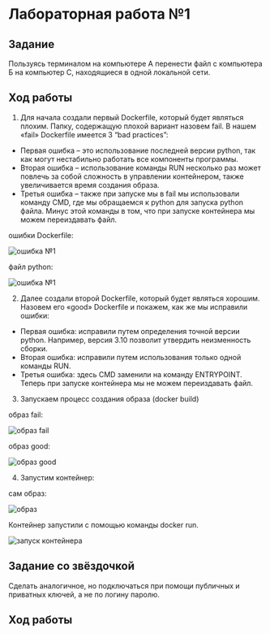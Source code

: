 # Лабораторная работа №1

## Задание

Пользуясь терминалом на компьютере А перенести файл с компьютера Б на компьютер С, находящиеся в одной локальной сети.

## Ход работы

1)  Для начала создали первый Dockerfile, который будет являться плохим. Папку, содержащую плохой вариант назовем fail.
В нашем «fail» Dockerfile имеется 3 “bad practices”:
- Первая ошибка – это использование последней версии python, так как могут нестабильно работать все компоненты программы.
- Вторая ошибка – использование команды RUN несколько раз может повлечь за собой сложность в управлении контейнером, также увеличивается время создания образа.
- Третья ошибка – также при запуске мы в fail мы использовали команду CMD, где мы обращаемся к python для запуска python файла. Минус этой команды в том, что при запуске контейнера мы можем переиздавать файл.
  
ошибки Dockerfile:

![ошибка №1](https://github.com/V1lou/Clouds/blob/main/LAB%20№2/fail/1.jpg)

файл python:

![ошибка №1](https://github.com/V1lou/Clouds/blob/main/LAB%20№2/fail/2.jpg)



2)  Далее создали второй Dockerfile, который будет являться хорошим.
Назовем его «good» Dockerfile и покажем, как же мы исправили ошибки:
- Первая ошибка: исправили путем определения точной версии python. Например, версия 3.10 позволит утвердить неизменность сборки.
- Вторая ошибка: исправили путем использования только одной команды RUN. 
- Третья ошибка: здесь CMD заменили на команду ENTRYPOINT. Теперь при запуске контейнера мы не можем переиздавать файл.

3) Запускаем процесс создания образа (docker build)

образ fail:

![образ fail](https://github.com/V1lou/Clouds/blob/main/LAB%20№2/fail/4.jpg)

образ good:

![образ good](https://github.com/V1lou/Clouds/blob/main/LAB%20№2/good/5.jpg)

4)  Запустим контейнер:
   
сам образ:

![образ](https://github.com/V1lou/Clouds/blob/main/LAB%20№2/good/7.jpg)

Контейнер запустили с помощью команды docker run.

![запуск контейнера](https://github.com/V1lou/Clouds/blob/main/LAB%20№2/good/6.jpg)

## Задание со звёздочкой

Сделать аналогичное, но подключаться при помощи публичных и приватных ключей, а не по логину паролю.

## Ход работы
